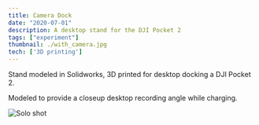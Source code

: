 ```yaml
---
title: Camera Dock
date: "2020-07-01"
description: A desktop stand for the DJI Pocket 2
tags: ["experiment"]
thumbnail: ./with_camera.jpg
tech: ['3D printing']
---
```

Stand modeled in Solidworks, 3D printed for desktop docking a DJI Pocket 2. 

Modeled to provide a closeup desktop recording angle while charging. 

![Solo shot](./solo.jpg)
